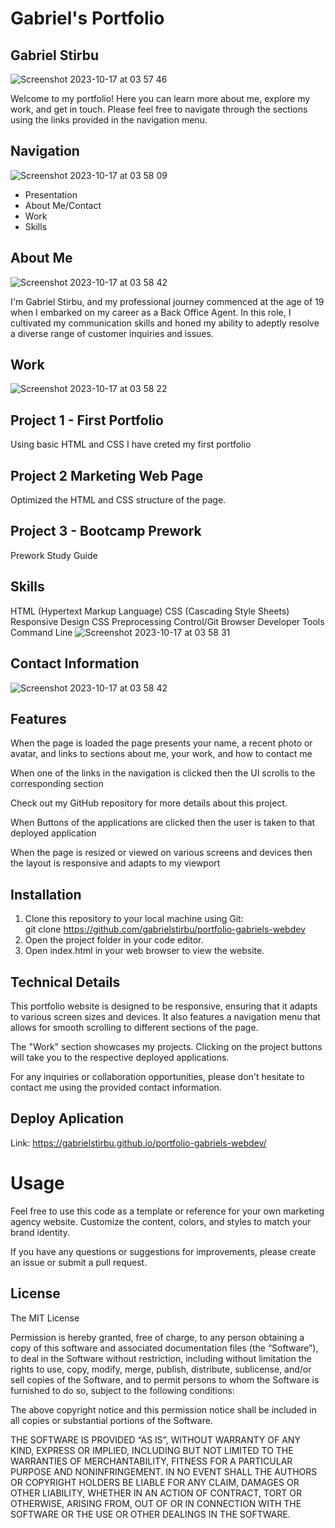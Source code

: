 # Gabriel's Portfolio

## Gabriel Stirbu
![Screenshot 2023-10-17 at 03 57 46](https://github.com/gabrielstirbu/portfolio-gabriels-webdev/assets/145403373/1b1c950c-b4a7-48fb-be74-5f7a3f10dcee)

Welcome to my portfolio! Here you can learn more about me, explore my work, and get in touch. Please feel free to navigate through the sections using the links provided in the navigation menu.

## Navigation
![Screenshot 2023-10-17 at 03 58 09](https://github.com/gabrielstirbu/portfolio-gabriels-webdev/assets/145403373/b4e4c25c-7c53-41a7-ae5f-69d47eb209db)

- Presentation
- About Me/Contact
- Work
- Skills

## About Me
![Screenshot 2023-10-17 at 03 58 42](https://github.com/gabrielstirbu/portfolio-gabriels-webdev/assets/145403373/3f9a4463-b2a0-4640-a0ce-67ad98400065)

I'm Gabriel Stirbu, and my professional journey commenced at the age of 19 when I embarked on my career as a Back Office Agent. In this role, I cultivated my communication skills and honed my ability to adeptly resolve a diverse range of customer inquiries and issues.

## Work
![Screenshot 2023-10-17 at 03 58 22](https://github.com/gabrielstirbu/portfolio-gabriels-webdev/assets/145403373/b1dd68aa-367a-472b-9050-3b242eadbf8c)

## Project 1 - First Portfolio

Using basic HTML and CSS I have creted my first portfolio

## Project 2 Marketing Web Page

Optimized the HTML and CSS structure of the page.

## Project 3 - Bootcamp Prework

Prework Study Guide

## Skills
HTML (Hypertext Markup Language)
CSS (Cascading Style Sheets)
Responsive Design
CSS Preprocessing
Control/Git
Browser Developer Tools
Command Line
![Screenshot 2023-10-17 at 03 58 31](https://github.com/gabrielstirbu/portfolio-gabriels-webdev/assets/145403373/f2de649a-9723-4766-9af5-b93c5ad40612)

## Contact Information
![Screenshot 2023-10-17 at 03 58 42](https://github.com/gabrielstirbu/portfolio-gabriels-webdev/assets/145403373/bf80c8a0-6e07-46d4-858b-af75053caf79)

## Features

When the page is loaded the page presents your name, a recent photo or avatar, and links to sections about me, your work, and how to contact me

When one of the links in the navigation is clicked then the UI scrolls to the corresponding section

Check out my GitHub repository for more details about this project.

When Buttons of the applications are clicked then the user is taken to that deployed application

When the page is resized or viewed on various screens and devices then the layout is responsive and adapts to my viewport

## Installation

1. Clone this repository to your local machine using Git:    
git clone https://github.com/gabrielstirbu/portfolio-gabriels-webdev
2. Open the project folder in your code editor.
3. Open index.html in your web browser to view the website.

## Technical Details

This portfolio website is designed to be responsive, ensuring that it adapts to various screen sizes and devices. It also features a navigation menu that allows for smooth scrolling to different sections of the page.

The "Work" section showcases my projects. Clicking on the project buttons will take you to the respective deployed applications.

For any inquiries or collaboration opportunities, please don't hesitate to contact me using the provided contact information.

## Deploy Aplication 

Link: https://gabrielstirbu.github.io/portfolio-gabriels-webdev/

# Usage

Feel free to use this code as a template or reference for your own marketing agency website. Customize the content, colors, and styles to match your brand identity.

If you have any questions or suggestions for improvements, please create an issue or submit a pull request.

## License

The MIT License

Permission is hereby granted, free of charge, to any person obtaining a copy of this software and associated documentation files (the “Software”), to deal in the Software without restriction, including without limitation the rights to use, copy, modify, merge, publish, distribute, sublicense, and/or sell copies of the Software, and to permit persons to whom the Software is furnished to do so, subject to the following conditions:

The above copyright notice and this permission notice shall be included in all copies or substantial portions of the Software.

THE SOFTWARE IS PROVIDED “AS IS”, WITHOUT WARRANTY OF ANY KIND, EXPRESS OR IMPLIED, INCLUDING BUT NOT LIMITED TO THE WARRANTIES OF MERCHANTABILITY, FITNESS FOR A PARTICULAR PURPOSE AND NONINFRINGEMENT. IN NO EVENT SHALL THE AUTHORS OR COPYRIGHT HOLDERS BE LIABLE FOR ANY CLAIM, DAMAGES OR OTHER LIABILITY, WHETHER IN AN ACTION OF CONTRACT, TORT OR OTHERWISE, ARISING FROM, OUT OF OR IN CONNECTION WITH THE SOFTWARE OR THE USE OR OTHER DEALINGS IN THE SOFTWARE.
